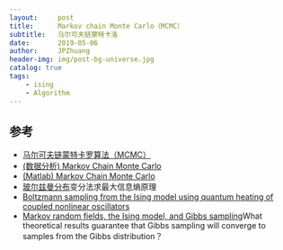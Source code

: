 ```yaml
---
layout:     post
title:      Markov chain Monte Carlo（MCMC）
subtitle:   马尔可夫链蒙特卡洛
date:       2019-05-06
author:     JPZhuang
header-img: img/post-bg-universe.jpg
catalog: true
tags:
    - ising
    - Algorithm
---
```




	
## 参考

- [马尔可夫链蒙特卡罗算法（MCMC）](https://zhuanlan.zhihu.com/p/37121528)
- [(数据分析) Markov Chain Monte Carlo](https://zhuanlan.zhihu.com/p/25610149)
- [(Matlab) Markov Chain Monte Carlo](http://web.ntpu.edu.tw/~ccw/statmath/M_mcmc.pdf)  
- [玻尔兹曼分布](https://blog.csdn.net/antkillerfarm/article/details/71402953)变分法求最大信息熵原理
- [Boltzmann sampling from the Ising model using quantum heating of coupled nonlinear oscillators](https://www.nature.com/articles/s41598-018-25492-8.pdf)
- [Markov random fields, the Ising model, and Gibbs sampling](http://garyliye.com/MRF_GibbsSampler.pdf)What theoretical results guarantee that Gibbs sampling will converge to samples from the Gibbs distribution？
